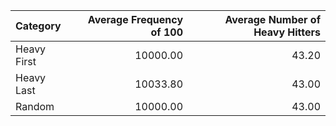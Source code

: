 | Category    |   Average Frequency of 100 |   Average Number of Heavy Hitters |
|:------------|---------------------------:|----------------------------------:|
| Heavy First |                   10000.00 |                             43.20 |
| Heavy Last  |                   10033.80 |                             43.00 |
| Random      |                   10000.00 |                             43.00 |